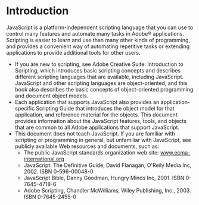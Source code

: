 # Introduction

JavaScript is a platform-independent scripting language that you can use to control many features and automate many tasks in Adobe® applications. Scripting is easier to learn and use than many other kinds of programming, and provides a convenient way of automating repetitive tasks or extending applications to provide additional tools for other users.

- If you are new to scripting, see Adobe Creative Suite: Introduction to Scripting, which introduces basic scripting concepts and describes different scripting languages that are available, including JavaScript. JavaScript and other scripting languages are object-oriented, and this book also describes the basic concepts of object-oriented programming and document object models.
- Each application that supports JavaScript also provides an application-specific Scripting Guide that introduces the object model for that application, and reference material for the objects. This document provides information about the JavaScript features, tools, and objects that are common to all Adobe applications that support JavaScript.
- This document does not teach JavaScript. If you are familiar with scripting or programming in general, but unfamiliar with JavaScript, see publicly available Web resources and documents, such as:
    - The public JavaScript standards organization web site: www.ecma-international.org
    - JavaScript: The Definitive Guide, David Flanagan, O'Reily Media Inc, 2002. ISBN 0-596-00048-0
    - JavaScript Bible, Danny Goodman, Hungry Minds Inc, 2001. ISBN 0-7645-4718-6
    - Adobe Scripting, Chandler McWilliams, Wiley Publishing, Inc., 2003. ISBN 0-7645-2455-0
